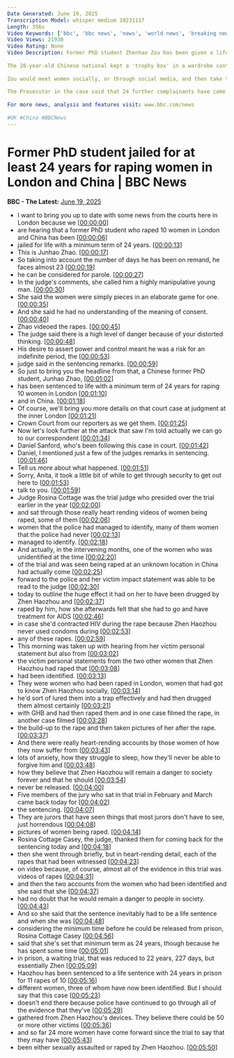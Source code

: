 ```yaml
---
Date Generated: June 19, 2025
Transcription Model: whisper medium 20231117
Length: 356s
Video Keywords: ['bbc', 'bbc news', 'news', 'world news', 'breaking news', 'us news', 'world', 'america', 'usa', 'usa news', 'india news', 'China', 'UK', 'London', 'Zou']
Video Views: 21930
Video Rating: None
Video Description: Former PhD student Zhenhao Zou has been given a life sentence with at least 24 years in prison for the rape of 10 women in London and China.
 
The 28-year-old Chinese national kept a 'trophy box' in a wardrobe containing jewellery and clothing belonging to the women he raped.
 
Zou would meet women socially, or through social media, and then take them back to his flat where he would ply them with drink laced with drugs, according to Met Police Commander Kevin Southworth.
 
The Prosecutor in the case said that 24 further complainants have come forward, while the police said other victims have not been identified.
 
For more news, analysis and features visit: www.bbc.com/news
 
#UK #China #BBCNews
---
```


# Former PhD student jailed for at least 24 years for raping women in London and China | BBC News
**BBC - The Latest:** [June 19, 2025](https://www.youtube.com/watch?v=bMEfdmULJhg)
*  I want to bring you up to date with some news from the courts here in London because we [[00:00:00](https://www.youtube.com/watch?v=bMEfdmULJhg&t=0.0s)]
*  are hearing that a former PhD student who raped 10 women in London and China has been [[00:00:06](https://www.youtube.com/watch?v=bMEfdmULJhg&t=6.36s)]
*  jailed for life with a minimum term of 24 years. [[00:00:13](https://www.youtube.com/watch?v=bMEfdmULJhg&t=13.34s)]
*  This is Junhao Zhao. [[00:00:17](https://www.youtube.com/watch?v=bMEfdmULJhg&t=17.580000000000002s)]
*  So taking into account the number of days he has been on remand, he faces almost 23 [[00:00:19](https://www.youtube.com/watch?v=bMEfdmULJhg&t=19.400000000000002s)]
*  he can be considered for parole. [[00:00:27](https://www.youtube.com/watch?v=bMEfdmULJhg&t=27.62s)]
*  In the judge's comments, she called him a highly manipulative young man. [[00:00:30](https://www.youtube.com/watch?v=bMEfdmULJhg&t=30.54s)]
*  She said the women were simply pieces in an elaborate game for one. [[00:00:35](https://www.youtube.com/watch?v=bMEfdmULJhg&t=35.62s)]
*  And she said he had no understanding of the meaning of consent. [[00:00:40](https://www.youtube.com/watch?v=bMEfdmULJhg&t=40.74s)]
*  Zhao videoed the rapes. [[00:00:45](https://www.youtube.com/watch?v=bMEfdmULJhg&t=45.5s)]
*  The judge said there is a high level of danger because of your distorted thinking. [[00:00:48](https://www.youtube.com/watch?v=bMEfdmULJhg&t=48.54s)]
*  His desire to assert power and control meant he was a risk for an indefinite period, the [[00:00:53](https://www.youtube.com/watch?v=bMEfdmULJhg&t=53.78s)]
*  judge said in the sentencing remarks. [[00:00:59](https://www.youtube.com/watch?v=bMEfdmULJhg&t=59.620000000000005s)]
*  So just to bring you the headline from that, a Chinese former PhD student, Junhao Zhao, [[00:01:02](https://www.youtube.com/watch?v=bMEfdmULJhg&t=62.94s)]
*  has been sentenced to life with a minimum term of 24 years for raping 10 women in London [[00:01:10](https://www.youtube.com/watch?v=bMEfdmULJhg&t=70.38s)]
*  and in China. [[00:01:18](https://www.youtube.com/watch?v=bMEfdmULJhg&t=78.14s)]
*  Of course, we'll bring you more details on that court case at judgment at the inner London [[00:01:21](https://www.youtube.com/watch?v=bMEfdmULJhg&t=81.5s)]
*  Crown Court from our reporters as we get them. [[00:01:25](https://www.youtube.com/watch?v=bMEfdmULJhg&t=85.88s)]
*  Now let's look further at the attack that saw I'm told actually we can go to our correspondent [[00:01:34](https://www.youtube.com/watch?v=bMEfdmULJhg&t=94.66s)]
*  Daniel Sanford, who's been following this case in court. [[00:01:42](https://www.youtube.com/watch?v=bMEfdmULJhg&t=102.53999999999999s)]
*  Daniel, I mentioned just a few of the judges remarks in sentencing. [[00:01:46](https://www.youtube.com/watch?v=bMEfdmULJhg&t=106.86s)]
*  Tell us more about what happened. [[00:01:51](https://www.youtube.com/watch?v=bMEfdmULJhg&t=111.53999999999999s)]
*  Sorry, Anita, it took a little bit of while to get through security to get out here to [[00:01:53](https://www.youtube.com/watch?v=bMEfdmULJhg&t=113.53999999999999s)]
*  talk to you. [[00:01:59](https://www.youtube.com/watch?v=bMEfdmULJhg&t=119.46s)]
*  Judge Rosina Cottage was the trial judge who presided over the trial earlier in the year [[00:02:00](https://www.youtube.com/watch?v=bMEfdmULJhg&t=120.74s)]
*  and sat through those really heart rending videos of women being raped, some of them [[00:02:06](https://www.youtube.com/watch?v=bMEfdmULJhg&t=126.14s)]
*  women that the police had managed to identify, many of them women that the police had never [[00:02:13](https://www.youtube.com/watch?v=bMEfdmULJhg&t=133.42s)]
*  managed to identify. [[00:02:18](https://www.youtube.com/watch?v=bMEfdmULJhg&t=138.82s)]
*  And actually, in the intervening months, one of the women who was unidentified at the time [[00:02:20](https://www.youtube.com/watch?v=bMEfdmULJhg&t=140.1s)]
*  of the trial and was seen being raped at an unknown location in China had actually come [[00:02:25](https://www.youtube.com/watch?v=bMEfdmULJhg&t=145.06s)]
*  forward to the police and her victim impact statement was able to be read to the judge [[00:02:30](https://www.youtube.com/watch?v=bMEfdmULJhg&t=150.77999999999997s)]
*  today to outline the huge effect it had on her to have been drugged by Zhen Haozhou and [[00:02:37](https://www.youtube.com/watch?v=bMEfdmULJhg&t=157.82s)]
*  raped by him, how she afterwards felt that she had to go and have treatment for AIDS [[00:02:46](https://www.youtube.com/watch?v=bMEfdmULJhg&t=166.45999999999998s)]
*  in case she'd contracted HIV during the rape because Zhen Haozhou never used condoms during [[00:02:53](https://www.youtube.com/watch?v=bMEfdmULJhg&t=173.1s)]
*  any of these rapes. [[00:02:59](https://www.youtube.com/watch?v=bMEfdmULJhg&t=179.78s)]
*  This morning was taken up with hearing from her victim personal statement but also from [[00:03:02](https://www.youtube.com/watch?v=bMEfdmULJhg&t=182.78s)]
*  the victim personal statements from the two other women that Zhen Haozhou had raped that [[00:03:08](https://www.youtube.com/watch?v=bMEfdmULJhg&t=188.57999999999998s)]
*  had been identified. [[00:03:13](https://www.youtube.com/watch?v=bMEfdmULJhg&t=193.42s)]
*  They were women who had been raped in London, women that had got to know Zhen Haozhou socially, [[00:03:14](https://www.youtube.com/watch?v=bMEfdmULJhg&t=194.7s)]
*  he'd sort of lured them into a trap effectively and had then drugged them almost certainly [[00:03:21](https://www.youtube.com/watch?v=bMEfdmULJhg&t=201.85999999999999s)]
*  with GHB and had then raped them and in one case filmed the rape, in another case filmed [[00:03:28](https://www.youtube.com/watch?v=bMEfdmULJhg&t=208.78s)]
*  the build-up to the rape and then taken pictures of her after the rape. [[00:03:37](https://www.youtube.com/watch?v=bMEfdmULJhg&t=217.22000000000003s)]
*  And there were really heart-rending accounts by those women of how they now suffer from [[00:03:43](https://www.youtube.com/watch?v=bMEfdmULJhg&t=223.38000000000002s)]
*  lots of anxiety, how they struggle to sleep, how they'll never be able to forgive him and [[00:03:48](https://www.youtube.com/watch?v=bMEfdmULJhg&t=228.46s)]
*  how they believe that Zhen Haozhou will remain a danger to society forever and that he should [[00:03:54](https://www.youtube.com/watch?v=bMEfdmULJhg&t=234.5s)]
*  never be released. [[00:04:00](https://www.youtube.com/watch?v=bMEfdmULJhg&t=240.02s)]
*  Five members of the jury who sat in that trial in February and March came back today for [[00:04:02](https://www.youtube.com/watch?v=bMEfdmULJhg&t=242.70000000000002s)]
*  the sentencing. [[00:04:07](https://www.youtube.com/watch?v=bMEfdmULJhg&t=247.98000000000002s)]
*  They are jurors that have seen things that most jurors don't have to see, just horrendous [[00:04:08](https://www.youtube.com/watch?v=bMEfdmULJhg&t=248.98000000000002s)]
*  pictures of women being raped. [[00:04:14](https://www.youtube.com/watch?v=bMEfdmULJhg&t=254.74s)]
*  Rosina Cottage Casey, the judge, thanked them for coming back for the sentencing today and [[00:04:18](https://www.youtube.com/watch?v=bMEfdmULJhg&t=258.14s)]
*  then she went through briefly, but in heart-rending detail, each of the rapes that had been witnessed [[00:04:23](https://www.youtube.com/watch?v=bMEfdmULJhg&t=263.97999999999996s)]
*  on video because, of course, almost all of the evidence in this trial was videos of rapes [[00:04:31](https://www.youtube.com/watch?v=bMEfdmULJhg&t=271.7s)]
*  and then the two accounts from the women who had been identified and she said that she [[00:04:37](https://www.youtube.com/watch?v=bMEfdmULJhg&t=277.05999999999995s)]
*  had no doubt that he would remain a danger to people in society. [[00:04:43](https://www.youtube.com/watch?v=bMEfdmULJhg&t=283.09999999999997s)]
*  And so she said that the sentence inevitably had to be a life sentence and when she was [[00:04:48](https://www.youtube.com/watch?v=bMEfdmULJhg&t=288.78000000000003s)]
*  considering the minimum time before he could be released from prison, Rosina Cottage Casey [[00:04:56](https://www.youtube.com/watch?v=bMEfdmULJhg&t=296.06s)]
*  said that she's set that minimum term as 24 years, though because he has spent some time [[00:05:01](https://www.youtube.com/watch?v=bMEfdmULJhg&t=301.58000000000004s)]
*  in prison, a waiting trial, that was reduced to 22 years, 227 days, but essentially Zhen [[00:05:09](https://www.youtube.com/watch?v=bMEfdmULJhg&t=309.02000000000004s)]
*  Haozhou has been sentenced to a life sentence with 24 years in prison for 11 rapes of 10 [[00:05:16](https://www.youtube.com/watch?v=bMEfdmULJhg&t=316.02s)]
*  different women, three of whom have now been identified. But I should say that this case [[00:05:23](https://www.youtube.com/watch?v=bMEfdmULJhg&t=323.94s)]
*  doesn't end there because police have continued to go through all of the evidence that they've [[00:05:29](https://www.youtube.com/watch?v=bMEfdmULJhg&t=329.46s)]
*  gathered from Zhen Haozhou's devices. They believe there could be 50 or more other victims [[00:05:36](https://www.youtube.com/watch?v=bMEfdmULJhg&t=336.46s)]
*  and so far 24 more women have come forward since the trial to say that they may have [[00:05:43](https://www.youtube.com/watch?v=bMEfdmULJhg&t=343.38000000000005s)]
*  been either sexually assaulted or raped by Zhen Haozhou. [[00:05:50](https://www.youtube.com/watch?v=bMEfdmULJhg&t=350.38000000000005s)]
